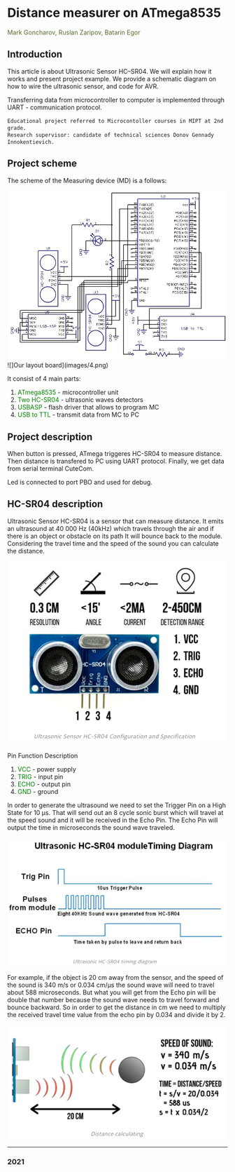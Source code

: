 # Distance measurer on ATmega8535

<span style="color:DarkOliveGreen"> Mark Goncharov, Ruslan Zaripov, Batarin Egor </span>

## Introduction

This article is about Ultrasonic Sensor HC–SR04. We will explain how it works and present project example. We provide a schematic diagram on how to wire the ultrasonic sensor, and code for AVR.

Transferring data from microcontroller to computer is implemented through UART - communication protocol.

```
Educational project referred to Microcontoller courses in MIPT at 2nd grade.
Research supervisor: candidate of technical sciences Donov Gennady Innokentievich.
```
## Project scheme


The scheme of the Measuring device (MD) is a follows:

![MD Scheme](images/2.png)
![]Our layout board](images/4.png)

It consist of 4 main parts:

1. <span style="color:Green"> ATmega8535 </span> - microcontroller unit
2. <span style="color:Green"> Two HC-SR04 </span> - ultrasonic waves detectors
3. <span style="color:Green"> USBASP </span> - flash driver that allows to program MC
4.  <span style="color:Green"> USB to TTL </span> - transmit data from MC to PC

## Project description

When button is pressed, ATmega triggeres HC-SR04 to measure distance. Then distance is transfered to PC using UART protocol. Finally, we get data from serial terminal CuteCom. 

Led is connected to port PBO and used for debug. 

## HC-SR04 description

Ultrasonic Sensor HC-SR04 is a sensor that can measure distance. It emits an ultrasound at 40 000 Hz (40kHz) which travels through the air and if there is an object or obstacle on its path It will bounce back to the module. Considering the travel time and the speed of the sound you can calculate the distance.

![HC-SR04 views](images/HC.png)

Pin Function Description
1. <span style="color:Green"> VCC </span> - power supply
2. <span style="color:Green"> TRIG </span> - input pin
3. <span style="color:Green"> ECHO </span> - output pin
4. <span style="color:Green"> GND </span> - ground

In order to generate the ultrasound we need to set the Trigger Pin on a High State for 10 µs. That will send out an 8 cycle sonic burst which will travel at the speed sound and it will be received in the Echo Pin. The Echo Pin will output the time in microseconds the sound wave traveled.

![HC-SR04 views](images/pulses.png)

For example, if the object is 20 cm away from the sensor, and the speed of the sound is 340 m/s or 0.034 cm/µs the sound wave will need to travel about 588 microseconds. But what you will get from the Echo pin will be double that number because the sound wave needs to travel forward and bounce backward. So in order to get the distance in cm we need to multiply the received travel time value from the echo pin by 0.034 and divide it by 2.

![HC-SR04 views](images/formulo.png)

-------------------------------------
### 2021